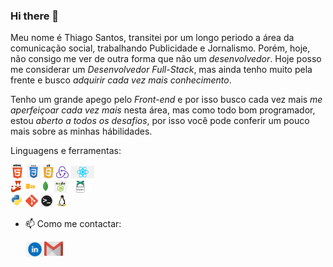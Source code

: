 ### Hi there 👋


Meu nome é Thiago Santos, transitei por um longo periodo a área da comunicação social, trabalhando Publicidade e Jornalismo. Porém, hoje, não consigo me ver de outra forma que não um *desenvolvedor*. Hoje posso me considerar um *Desenvolvedor Full-Stack*, mas ainda tenho muito pela frente e busco *adquirir cada vez mais conhecimento*.

Tenho um grande apego pelo *Front-end* e por isso busco cada vez mais *me aperfeiçoar cada vez mais* nesta área, mas como todo bom programador, estou *aberto a todos os desafios*, por isso você pode conferir um pouco mais sobre as minhas hábilidades.

Linguagens e ferramentas:

<code><img height="22" src="https://raw.githubusercontent.com/ASMThiago/ASMThiago/master/images/html.png"></code>
<code><img height="22" src="https://raw.githubusercontent.com/ASMThiago/ASMThiago/master/images/css.jpeg"></code>
<code><img height="22" src="https://raw.githubusercontent.com/ASMThiago/ASMThiago/master/images/js.png"></code>
<code><img height="20" src="https://raw.githubusercontent.com/ASMThiago/ASMThiago/master/images/redux.png"></code>
<code><img height="20" src="https://raw.githubusercontent.com/ASMThiago/ASMThiago/master/images/react.png"></code>  
<code><img height="20" src="https://raw.githubusercontent.com/ASMThiago/ASMThiago/master/images/jest.png"></code>
<code><img height="20" src="https://raw.githubusercontent.com/ASMThiago/ASMThiago/master/images/sql.png"></code>
<code><img height="20" src="https://raw.githubusercontent.com/ASMThiago/ASMThiago/master/images/mongo.jpeg"></code>
<code><img height="20" src="https://raw.githubusercontent.com/ASMThiago/ASMThiago/master/images/node.jpeg"></code>
<code><img height="20" src="https://raw.githubusercontent.com/ASMThiago/ASMThiago/master/images/pup.png"></code>  
<code><img height="20" src="https://raw.githubusercontent.com/ASMThiago/ASMThiago/master/images/python.jpeg"></code>
<code><img height="20" src="https://raw.githubusercontent.com/ASMThiago/ASMThiago/master/images/git.png"></code>
<code><img height="20" src="https://raw.githubusercontent.com/ASMThiago/ASMThiago/master/images/terminal.png"></code>
<code><img height="20" src="https://raw.githubusercontent.com/ASMThiago/ASMThiago/master/images/linux.png"></code>



- 📫 Como me contactar:

  <a href="https://www.linkedin.com/in/thiago-a-santos/">
    <img align="left" alt="thiagoLinkedIn" width="30px" src="https://raw.githubusercontent.com/ASMThiago/ASMThiago/master/images/linkedIn.png" />
  </a>
  <a href="mailto:asm.thiago@gmail.com">
    <img align="left" alt="thiagoGmail" width="30px" src="https://raw.githubusercontent.com/ASMThiago/ASMThiago/master/images/gmail.png" />
  </a>
